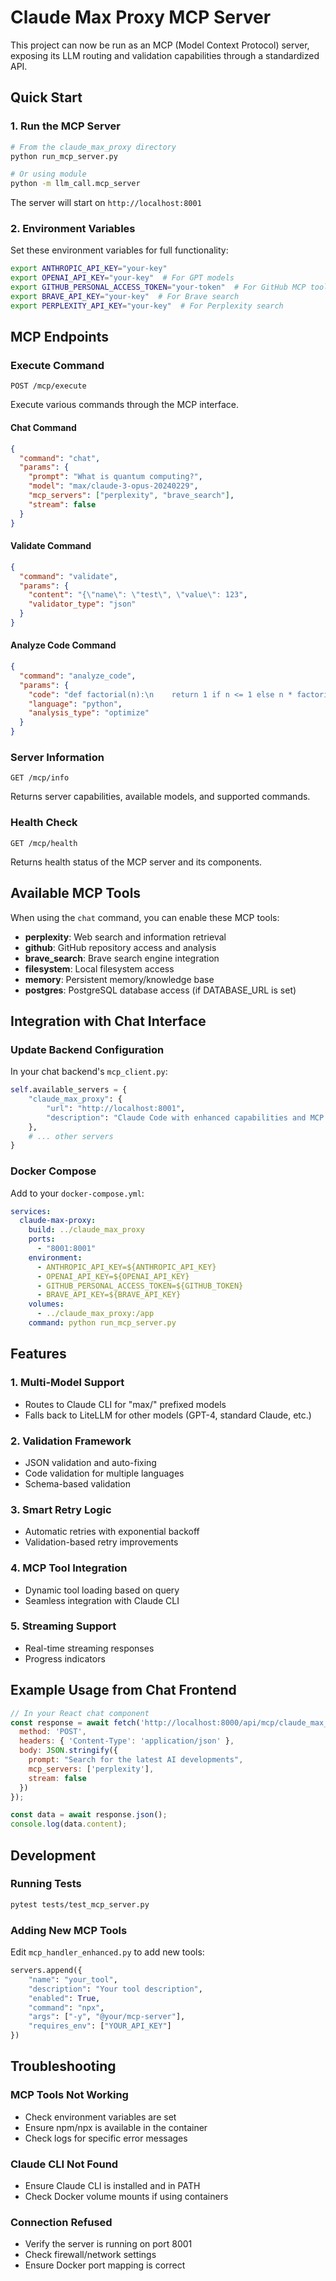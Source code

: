 # Claude Max Proxy MCP Server

This project can now be run as an MCP (Model Context Protocol) server, exposing its LLM routing and validation capabilities through a standardized API.

## Quick Start

### 1. Run the MCP Server

```bash
# From the claude_max_proxy directory
python run_mcp_server.py

# Or using module
python -m llm_call.mcp_server
```

The server will start on `http://localhost:8001`

### 2. Environment Variables

Set these environment variables for full functionality:

```bash
export ANTHROPIC_API_KEY="your-key"
export OPENAI_API_KEY="your-key"  # For GPT models
export GITHUB_PERSONAL_ACCESS_TOKEN="your-token"  # For GitHub MCP tool
export BRAVE_API_KEY="your-key"  # For Brave search
export PERPLEXITY_API_KEY="your-key"  # For Perplexity search
```

## MCP Endpoints

### Execute Command
```
POST /mcp/execute
```

Execute various commands through the MCP interface.

#### Chat Command
```json
{
  "command": "chat",
  "params": {
    "prompt": "What is quantum computing?",
    "model": "max/claude-3-opus-20240229",
    "mcp_servers": ["perplexity", "brave_search"],
    "stream": false
  }
}
```

#### Validate Command
```json
{
  "command": "validate",
  "params": {
    "content": "{\"name\": \"test\", \"value\": 123",
    "validator_type": "json"
  }
}
```

#### Analyze Code Command
```json
{
  "command": "analyze_code",
  "params": {
    "code": "def factorial(n):\n    return 1 if n <= 1 else n * factorial(n-1)",
    "language": "python",
    "analysis_type": "optimize"
  }
}
```

### Server Information
```
GET /mcp/info
```

Returns server capabilities, available models, and supported commands.

### Health Check
```
GET /mcp/health
```

Returns health status of the MCP server and its components.

## Available MCP Tools

When using the `chat` command, you can enable these MCP tools:

- **perplexity**: Web search and information retrieval
- **github**: GitHub repository access and analysis
- **brave_search**: Brave search engine integration
- **filesystem**: Local filesystem access
- **memory**: Persistent memory/knowledge base
- **postgres**: PostgreSQL database access (if DATABASE_URL is set)

## Integration with Chat Interface

### Update Backend Configuration

In your chat backend's `mcp_client.py`:

```python
self.available_servers = {
    "claude_max_proxy": {
        "url": "http://localhost:8001",
        "description": "Claude Code with enhanced capabilities and MCP tools"
    },
    # ... other servers
}
```

### Docker Compose

Add to your `docker-compose.yml`:

```yaml
services:
  claude-max-proxy:
    build: ../claude_max_proxy
    ports:
      - "8001:8001"
    environment:
      - ANTHROPIC_API_KEY=${ANTHROPIC_API_KEY}
      - OPENAI_API_KEY=${OPENAI_API_KEY}
      - GITHUB_PERSONAL_ACCESS_TOKEN=${GITHUB_TOKEN}
      - BRAVE_API_KEY=${BRAVE_API_KEY}
    volumes:
      - ../claude_max_proxy:/app
    command: python run_mcp_server.py
```

## Features

### 1. **Multi-Model Support**
- Routes to Claude CLI for "max/" prefixed models
- Falls back to LiteLLM for other models (GPT-4, standard Claude, etc.)

### 2. **Validation Framework**
- JSON validation and auto-fixing
- Code validation for multiple languages
- Schema-based validation

### 3. **Smart Retry Logic**
- Automatic retries with exponential backoff
- Validation-based retry improvements

### 4. **MCP Tool Integration**
- Dynamic tool loading based on query
- Seamless integration with Claude CLI

### 5. **Streaming Support**
- Real-time streaming responses
- Progress indicators

## Example Usage from Chat Frontend

```javascript
// In your React chat component
const response = await fetch('http://localhost:8000/api/mcp/claude_max_proxy/chat', {
  method: 'POST',
  headers: { 'Content-Type': 'application/json' },
  body: JSON.stringify({
    prompt: "Search for the latest AI developments",
    mcp_servers: ['perplexity'],
    stream: false
  })
});

const data = await response.json();
console.log(data.content);
```

## Development

### Running Tests

```bash
pytest tests/test_mcp_server.py
```

### Adding New MCP Tools

Edit `mcp_handler_enhanced.py` to add new tools:

```python
servers.append({
    "name": "your_tool",
    "description": "Your tool description",
    "enabled": True,
    "command": "npx",
    "args": ["-y", "@your/mcp-server"],
    "requires_env": ["YOUR_API_KEY"]
})
```

## Troubleshooting

### MCP Tools Not Working
- Check environment variables are set
- Ensure npm/npx is available in the container
- Check logs for specific error messages

### Claude CLI Not Found
- Ensure Claude CLI is installed and in PATH
- Check Docker volume mounts if using containers

### Connection Refused
- Verify the server is running on port 8001
- Check firewall/network settings
- Ensure Docker port mapping is correct